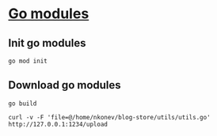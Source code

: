 
# [Go modules](https://github.com/golang/go/wiki/Modules#quick-start)

## Init go modules
```
go mod init
```

## Download go modules
```
go build
```

```
curl -v -F 'file=@/home/nkonev/blog-store/utils/utils.go' http://127.0.0.1:1234/upload
```